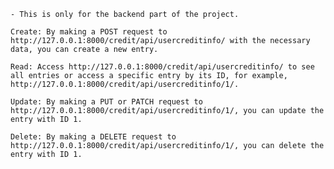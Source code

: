     - This is only for the backend part of the project.

    Create: By making a POST request to http://127.0.0.1:8000/credit/api/usercreditinfo/ with the necessary data, you can create a new entry.

    Read: Access http://127.0.0.1:8000/credit/api/usercreditinfo/ to see all entries or access a specific entry by its ID, for example, http://127.0.0.1:8000/credit/api/usercreditinfo/1/.

    Update: By making a PUT or PATCH request to http://127.0.0.1:8000/credit/api/usercreditinfo/1/, you can update the entry with ID 1.

    Delete: By making a DELETE request to http://127.0.0.1:8000/credit/api/usercreditinfo/1/, you can delete the entry with ID 1.